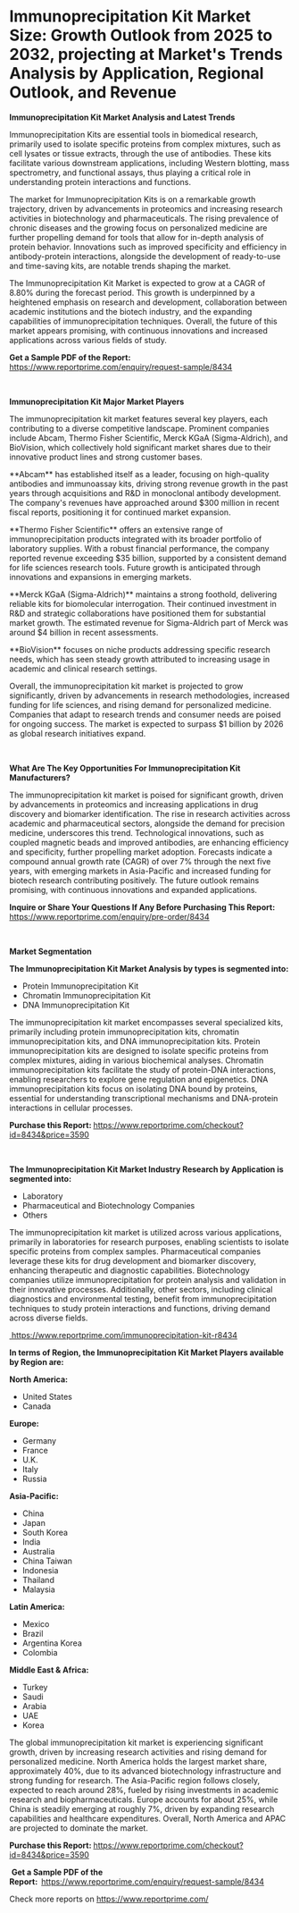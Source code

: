 <p><h1>Immunoprecipitation Kit Market Size: Growth Outlook from 2025 to 2032, projecting at Market's Trends Analysis by Application, Regional Outlook, and Revenue</h1></p><p><strong>Immunoprecipitation Kit Market Analysis and Latest Trends</strong></p>
<p><p>Immunoprecipitation Kits are essential tools in biomedical research, primarily used to isolate specific proteins from complex mixtures, such as cell lysates or tissue extracts, through the use of antibodies. These kits facilitate various downstream applications, including Western blotting, mass spectrometry, and functional assays, thus playing a critical role in understanding protein interactions and functions.</p><p>The market for Immunoprecipitation Kits is on a remarkable growth trajectory, driven by advancements in proteomics and increasing research activities in biotechnology and pharmaceuticals. The rising prevalence of chronic diseases and the growing focus on personalized medicine are further propelling demand for tools that allow for in-depth analysis of protein behavior. Innovations such as improved specificity and efficiency in antibody-protein interactions, alongside the development of ready-to-use and time-saving kits, are notable trends shaping the market.</p><p>The Immunoprecipitation Kit Market is expected to grow at a CAGR of 8.80% during the forecast period. This growth is underpinned by a heightened emphasis on research and development, collaboration between academic institutions and the biotech industry, and the expanding capabilities of immunoprecipitation techniques. Overall, the future of this market appears promising, with continuous innovations and increased applications across various fields of study.</p></p>
<p><strong>Get a Sample PDF of the Report:&nbsp;</strong> <a href="https://www.reportprime.com/enquiry/request-sample/8434?utm_campaign=2783&utm_medium=2&utm_source=Github&utm_content=ia&utm_term=19032025&utm_id=immunoprecipitation-kit">https://www.reportprime.com/enquiry/request-sample/8434</a></p>
<p>&nbsp;</p>
<p><strong>Immunoprecipitation Kit Major Market Players</strong></p>
<p><p>The immunoprecipitation kit market features several key players, each contributing to a diverse competitive landscape. Prominent companies include Abcam, Thermo Fisher Scientific, Merck KGaA (Sigma-Aldrich), and BioVision, which collectively hold significant market shares due to their innovative product lines and strong customer bases.</p><p>**Abcam** has established itself as a leader, focusing on high-quality antibodies and immunoassay kits, driving strong revenue growth in the past years through acquisitions and R&D in monoclonal antibody development. The company's revenues have approached around $300 million in recent fiscal reports, positioning it for continued market expansion.</p><p>**Thermo Fisher Scientific** offers an extensive range of immunoprecipitation products integrated with its broader portfolio of laboratory supplies. With a robust financial performance, the company reported revenue exceeding $35 billion, supported by a consistent demand for life sciences research tools. Future growth is anticipated through innovations and expansions in emerging markets.</p><p>**Merck KGaA (Sigma-Aldrich)** maintains a strong foothold, delivering reliable kits for biomolecular interrogation. Their continued investment in R&D and strategic collaborations have positioned them for substantial market growth. The estimated revenue for Sigma-Aldrich part of Merck was around $4 billion in recent assessments.</p><p>**BioVision** focuses on niche products addressing specific research needs, which has seen steady growth attributed to increasing usage in academic and clinical research settings.</p><p>Overall, the immunoprecipitation kit market is projected to grow significantly, driven by advancements in research methodologies, increased funding for life sciences, and rising demand for personalized medicine. Companies that adapt to research trends and consumer needs are poised for ongoing success. The market is expected to surpass $1 billion by 2026 as global research initiatives expand.</p></p>
<p>&nbsp;</p>
<p><strong>What Are The Key Opportunities For Immunoprecipitation Kit Manufacturers?</strong></p>
<p><p>The immunoprecipitation kit market is poised for significant growth, driven by advancements in proteomics and increasing applications in drug discovery and biomarker identification. The rise in research activities across academic and pharmaceutical sectors, alongside the demand for precision medicine, underscores this trend. Technological innovations, such as coupled magnetic beads and improved antibodies, are enhancing efficiency and specificity, further propelling market adoption. Forecasts indicate a compound annual growth rate (CAGR) of over 7% through the next five years, with emerging markets in Asia-Pacific and increased funding for biotech research contributing positively. The future outlook remains promising, with continuous innovations and expanded applications.</p></p>
<p><strong>Inquire or Share Your Questions If Any Before Purchasing This Report:</strong> <a href="https://www.reportprime.com/enquiry/pre-order/8434?utm_campaign=2783&utm_medium=2&utm_source=Github&utm_content=ia&utm_term=19032025&utm_id=immunoprecipitation-kit">https://www.reportprime.com/enquiry/pre-order/8434</a></p>
<p>&nbsp;</p>
<p><strong>Market Segmentation</strong></p>
<p><strong>The Immunoprecipitation Kit Market Analysis by types is segmented into:</strong></p>
<p><ul><li>Protein Immunoprecipitation Kit</li><li>Chromatin Immunoprecipitation Kit</li><li>DNA Immunoprecipitation Kit</li></ul></p>
<p><p>The immunoprecipitation kit market encompasses several specialized kits, primarily including protein immunoprecipitation kits, chromatin immunoprecipitation kits, and DNA immunoprecipitation kits. Protein immunoprecipitation kits are designed to isolate specific proteins from complex mixtures, aiding in various biochemical analyses. Chromatin immunoprecipitation kits facilitate the study of protein-DNA interactions, enabling researchers to explore gene regulation and epigenetics. DNA immunoprecipitation kits focus on isolating DNA bound by proteins, essential for understanding transcriptional mechanisms and DNA-protein interactions in cellular processes.</p></p>
<p><strong>Purchase this Report:&nbsp;</strong><a href="https://www.reportprime.com/checkout?id=8434&price=3590&utm_campaign=2783&utm_medium=2&utm_source=Github&utm_content=ia&utm_term=19032025&utm_id=immunoprecipitation-kit">https://www.reportprime.com/checkout?id=8434&price=3590</a></p>
<p>&nbsp;</p>
<p><strong>The Immunoprecipitation Kit Market Industry Research by Application is segmented into:</strong></p>
<p><ul><li>Laboratory</li><li>Pharmaceutical and Biotechnology Companies</li><li>Others</li></ul></p>
<p><p>The immunoprecipitation kit market is utilized across various applications, primarily in laboratories for research purposes, enabling scientists to isolate specific proteins from complex samples. Pharmaceutical companies leverage these kits for drug development and biomarker discovery, enhancing therapeutic and diagnostic capabilities. Biotechnology companies utilize immunoprecipitation for protein analysis and validation in their innovative processes. Additionally, other sectors, including clinical diagnostics and environmental testing, benefit from immunoprecipitation techniques to study protein interactions and functions, driving demand across diverse fields.</p></p>
<p><a href="https://www.reportprime.com/immunoprecipitation-kit-r8434?utm_campaign=2783&utm_medium=2&utm_source=Github&utm_content=ia&utm_term=19032025&utm_id=immunoprecipitation-kit">&nbsp;https://www.reportprime.com/immunoprecipitation-kit-r8434</a></p>
<p><strong>In terms of Region, the Immunoprecipitation Kit Market Players available by Region are:</strong></p>
<p>
    <p> <strong> North America: </strong>
        <ul>
            <li>United States</li>
            <li>Canada</li>
        </ul>
        </p> 
    <p> <strong> Europe: </strong>
        <ul>
            <li>Germany</li>
            <li>France</li>
            <li>U.K.</li>
            <li>Italy</li>
            <li>Russia</li>
        </ul>
        </p> 
    <p> <strong> Asia-Pacific: </strong>
        <ul>
            <li>China</li>
            <li>Japan</li>
            <li>South Korea</li>
            <li>India</li>
            <li>Australia</li>
            <li>China Taiwan</li>
            <li>Indonesia</li>
            <li>Thailand</li>
            <li>Malaysia</li>
        </ul>
        </p> 
    <p> <strong> Latin America: </strong>
        <ul>
            <li>Mexico</li>
            <li>Brazil</li>
            <li>Argentina Korea</li>
            <li>Colombia</li>
        </ul>
        </p> 
    <p> <strong> Middle East & Africa: </strong>
        <ul>
            <li>Turkey</li>
            <li>Saudi</li>
            <li>Arabia</li>
            <li>UAE</li>
            <li>Korea</li>
        </ul>
    </p>
    </p>
<p><p>The global immunoprecipitation kit market is experiencing significant growth, driven by increasing research activities and rising demand for personalized medicine. North America holds the largest market share, approximately 40%, due to its advanced biotechnology infrastructure and strong funding for research. The Asia-Pacific region follows closely, expected to reach around 28%, fueled by rising investments in academic research and biopharmaceuticals. Europe accounts for about 25%, while China is steadily emerging at roughly 7%, driven by expanding research capabilities and healthcare expenditures. Overall, North America and APAC are projected to dominate the market.</p></p>
<p><strong>Purchase this Report: </strong><a href="https://www.reportprime.com/checkout?id=8434&price=3590&utm_campaign=2783&utm_medium=2&utm_source=Github&utm_content=ia&utm_term=19032025&utm_id=immunoprecipitation-kit">https://www.reportprime.com/checkout?id=8434&price=3590</a></p>
<p>&nbsp;<strong>Get a Sample PDF of the Report:&nbsp;&nbsp;</strong><a href="https://www.reportprime.com/enquiry/request-sample/8434?utm_campaign=2783&utm_medium=2&utm_source=Github&utm_content=ia&utm_term=19032025&utm_id=immunoprecipitation-kit">https://www.reportprime.com/enquiry/request-sample/8434</a></p>
<p><strong></strong></p>
<p>Check more reports on <a href="https://www.reportprime.com/?utm_campaign=2783&utm_medium=2&utm_source=Github&utm_content=ia&utm_term=19032025&utm_id=immunoprecipitation-kit">https://www.reportprime.com/</a></p>